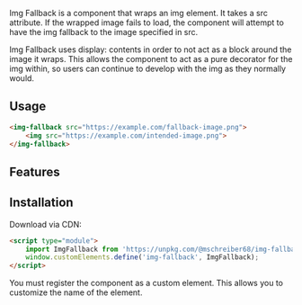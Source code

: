Img Fallback is a component that wraps an img element. 
It takes a src attribute. 
If the wrapped image fails to load, the component will attempt to have the img fallback to the image specified in src.

Img Fallback uses display: contents in order to not act as a block around the image it wraps. 
This allows the component to act as a pure decorator for the img within, so users can continue to develop with the img as they normally would.

## Usage

```html
<img-fallback src="https://example.com/fallback-image.png">
    <img src="https://example.com/intended-image.png">
</img-fallback>
```

## Features


## Installation
Download via CDN:
```html
<script type="module">
    import ImgFallback from 'https://unpkg.com/@mschreiber68/img-fallback@0.0.1/index.js'
    window.customElements.define('img-fallback', ImgFallback);
</script>
```

You must register the component as a custom element.
This allows you to customize the name of the element.